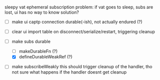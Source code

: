 sleepy vat ephemeral subscription problem:
  if vat goes to sleep, subs are lost, ui has no way to know
  solution?
  - [ ] make ui captp connection durable(-ish), not actually endured (?)
  - [ ] clear ui import table on disconnect/serialize/restart, triggering cleanup
  - [ ] make subs durable
    - [ ] makeDurableFn (?)
    - [x] defineDurableWeakRef (?)
  - [ ] make subscribeWeakly
  this should trigger cleanup of the handler,
  tho not sure what happens if the handler doesnt get cleanup

